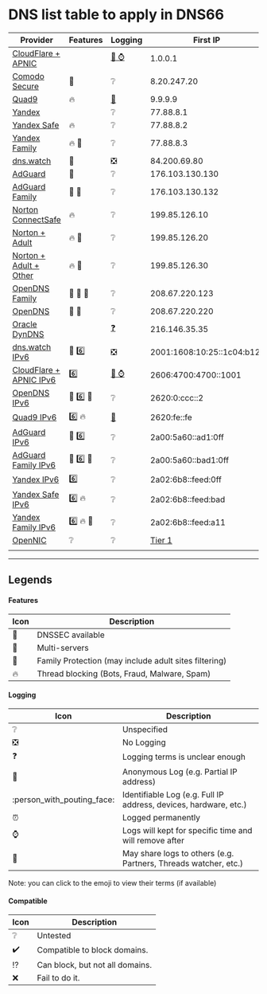 # DNS list table to apply in DNS66

| Provider | Features | Logging | First IP | Second IP | Compatibility |
|----------|----------|---------|----------|-----------|---------------|
| [CloudFlare + APNIC](https://1.1.1.1/) |  | [:bust_in_silhouette: :watch:](https://developers.cloudflare.com/1.1.1.1/commitment-to-privacy/privacy-policy/privacy-policy) | 1.0.0.1 | 1.1.1.1 | :grey_question: |
| [Comodo Secure](https://www.comodo.com/secure-dns) | :twisted_rightwards_arrows: | :grey_question: | 8.20.247.20 | 8.26.56.26 | :grey_question: |
| [Quad9](https://www.quad9.net) | :fire: | [:bust_in_silhouette:](https://www.quad9.net/privacy) | 9.9.9.9 | 149.112.112.112 | :grey_question: |
| [Yandex](https://dns.yandex.com) |  | :grey_question: | 77.88.8.1 | 77.88.8.8 | :grey_question: |
| [Yandex Safe](https://dns.yandex.com) | :fire: | :grey_question: | 77.88.8.2 | 77.88.8.88 | :grey_question: |
| [Yandex Family](https://dns.yandex.com) | :fire: :children_crossing: | :grey_question: | 77.88.8.3 | 77.88.8.7 | :grey_question: |
| [dns.watch](https://dns.watch) | :closed_lock_with_key: | :negative_squared_cross_mark: | 84.200.69.80 | 84.200.70.40 | :grey_question: |
| [AdGuard](https://adguard.com/en/adguard-dns/overview.html) | :closed_lock_with_key: | :grey_question: | 176.103.130.130 | 176.103.130.131 | :grey_question: |
| [AdGuard Family](https://adguard.com/en/adguard-dns/overview.html) | :closed_lock_with_key: :children_crossing: | :grey_question: | 176.103.130.132 | 176.103.130.134 | :grey_question: |
| [Norton ConnectSafe](https://dns.norton.com) | :fire: | :grey_question: | 199.85.126.10 | 199.85.127.10 | :grey_question: |
| [Norton + Adult](https://dns.norton.com) | :fire: :children_crossing: | :grey_question: | 199.85.126.20 | 199.85.127.20 | :grey_question: |
| [Norton + Adult + Other](https://dns.norton.com) | :fire: :children_crossing: | :grey_question: | 199.85.126.30 | 199.85.127.30 | :grey_question: |
| [OpenDNS Family](https://www.opendns.com/setupguide/#familyshield) | :closed_lock_with_key: :twisted_rightwards_arrows: :children_crossing: | :grey_question: | 208.67.220.123 | 208.67.222.123 | :grey_question: |
| [OpenDNS](https://www.opendns.com) | :closed_lock_with_key: :twisted_rightwards_arrows: | :grey_question: | 208.67.220.220 | 208.67.222.222 | :grey_question: |
| [Oracle DynDNS](https://dyn.com/labs/dyn-internet-guide) |  | [:question:](https://dyn.com/legal/dyn-privacy-policy) | 216.146.35.35 | 216.146.36.36 | :grey_question: |
| [dns.watch IPv6](https://dns.watch) | :closed_lock_with_key: :six: | :negative_squared_cross_mark: | 2001:1608:10:25::1c04:b12f | 2001:1608:10:25::9249:d69b | :grey_question: |
| [CloudFlare + APNIC IPv6](https://1.1.1.1/) | :six: | [:bust_in_silhouette: :watch:](https://developers.cloudflare.com/1.1.1.1/commitment-to-privacy/privacy-policy/privacy-policy) | 2606:4700:4700::1001 | 2606:4700:4700::1111 | :grey_question: |
| [OpenDNS IPv6](https://www.opendns.com/about/innovations/ipv6/) | :closed_lock_with_key: :six: :twisted_rightwards_arrows: | :grey_question: | 2620:0:ccc::2 | 2620:0:ccd::2 | :grey_question: |
| [Quad9 IPv6](https://www.quad9.net) | :six: :fire: | [:bust_in_silhouette:](https://www.quad9.net/privacy) | 2620:fe::fe |  | :grey_question: |
| [AdGuard IPv6](https://adguard.com/en/adguard-dns/overview.html) | :closed_lock_with_key: :six: | :grey_question: | 2a00:5a60::ad1:0ff | 2a00:5a60::ad2:0ff | :grey_question: |
| [AdGuard Family IPv6](https://adguard.com/en/adguard-dns/overview.html) | :closed_lock_with_key: :six: :children_crossing: | :grey_question: | 2a00:5a60::bad1:0ff | 2a00:5a60::bad2:0ff | :grey_question: |
| [Yandex IPv6](https://dns.yandex.com) | :six: | :grey_question: | 2a02:6b8::feed:0ff | 2a02:6b8:0:1::feed:0ff | :grey_question: |
| [Yandex Safe IPv6](https://dns.yandex.com) | :six: :fire: | :grey_question: | 2a02:6b8::feed:bad | 2a02:6b8:0:1::feed:bad | :grey_question: |
| [Yandex Family IPv6](https://dns.yandex.com) | :six: :fire: :children_crossing: | :grey_question: | 2a02:6b8::feed:a11 | 2a02:6b8:0:1::feed:a11 | :grey_question: |
| [OpenNIC](https://www.opennic.org) | :grey_question: | :grey_question: | [Tier 1](https://servers.opennic.org/?tier=1) | [Tier 2](https://servers.opennic.org/?tier=2) | :grey_question: |
|  |  |  |  |  |  |

- - - - - - - - - -

## Legends
#### Features
| Icon | Description |
|------|-------------|
| :closed_lock_with_key: | DNSSEC available |
| :twisted_rightwards_arrows: | Multi-servers |
| :children_crossing: | Family Protection (may include adult sites filtering) |
| :fire: | Thread blocking (Bots, Fraud, Malware, Spam) |

#### Logging
| Icon | Description |
|------|-------------|
| :grey_question: | Unspecified |
| :negative_squared_cross_mark: | No Logging |
| :question: | Logging terms is unclear enough |
| :bust_in_silhouette: | Anonymous Log (e.g. Partial IP address) |
| :person_with_pouting_face: | Identifiable Log (e.g. Full IP address, devices, hardware, etc.) |
| :alarm_clock: | Logged permanently |
| :watch: | Logs will kept for specific time and will remove after |
| :open_file_folder: | May share logs to others (e.g. Partners, Threads watcher, etc.) |

Note: you can click to the emoji to view their terms (if available)

#### Compatible
| Icon | Description |
|------|-------------|
| :grey_question: | Untested |
| :heavy_check_mark: | Compatible to block domains. |
| :interrobang: | Can block, but not all domains. |
| :x: | Fail to do it. |